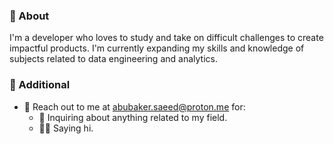 ### 🌇 About

I'm a developer who loves to study and take on difficult challenges to create impactful products. I'm currently expanding my skills and knowledge of subjects related to data engineering and analytics.

### 🌃 Additional

- 🌱 Reach out to me at <abubaker.saeed@proton.me> for:
  - 🚀 Inquiring about anything related to my field.
  - 👋🏻 Saying hi.
